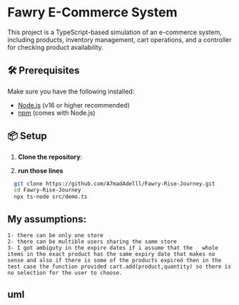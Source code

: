 # Fawry E-Commerce System

This project is a TypeScript-based simulation of an e-commerce system, including products, inventory management, cart operations, and a controller for checking product availability.

## 🛠 Prerequisites

Make sure you have the following installed:

- [Node.js](https://nodejs.org/) (v16 or higher recommended)
- [npm](https://www.npmjs.com/) (comes with Node.js)

## 📦 Setup

1. **Clone the repository**:

2. **run those lines** 
 ```bash
   git clone https://github.com/A7madAdelll/Fawry-Rise-Journey.git
   cd Fawry-Rise-Journey
   npx ts-node src/demo.ts
   ```



## My assumptions:

    1- there can be only one store 
    2- there can be multible users sharing the same store
    3- I got ambiguty in the expire dates if i assume that the   whole items in the exact product has the same expiry date that makes no sense and also if there is some of the products expired then in the test case the function provided cart.add(product,quantity) so there is no selection for the user to choose.
 ## uml

